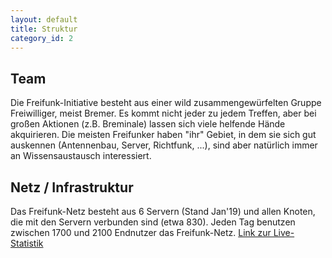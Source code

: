```yaml
---
layout: default
title: Struktur
category_id: 2
---
```

## Team
Die Freifunk-Initiative besteht aus einer wild zusammengewürfelten Gruppe Freiwilliger, meist Bremer.
Es kommt nicht jeder zu jedem Treffen, aber bei großen Aktionen (z.B. Breminale) lassen sich viele helfende Hände akquirieren. Die meisten Freifunker haben "ihr" Gebiet, in dem sie sich gut auskennen (Antennenbau, Server, Richtfunk, ...), sind aber natürlich immer an Wissensaustausch interessiert.

## Netz / Infrastruktur
Das Freifunk-Netz besteht aus 6 Servern (Stand Jan'19) und allen Knoten, die mit den Servern verbunden sind (etwa 830). Jeden Tag benutzen zwischen 1700 und 2100 Endnutzer das Freifunk-Netz.
[Link zur Live-Statistik](https://grafana.bremen.freifunk.net/dashboard/db/globals)
